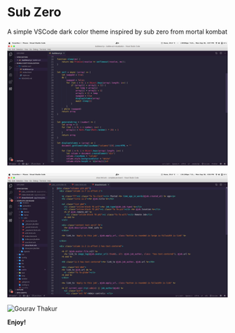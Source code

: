 # Sub Zero

A simple VSCode dark color theme inspired by sub zero from mortal kombat


![screenshot](theme-showcase-1.png)

![screenshot](theme-showcase-2.png)


![Gourav Thakur](https://gouravthakur.com)

**Enjoy!**

